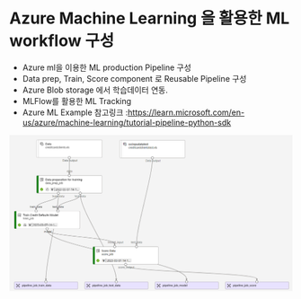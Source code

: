 # Azure Machine Learning 을 활용한 ML workflow 구성
- Azure ml을 이용한 ML production Pipeline 구성
- Data prep, Train, Score component 로 Reusable Pipeline 구성
- Azure Blob storage 에서 학습데이터 연동.  
- MLFlow를 활용한 ML Tracking
- Azure ML Example 참고링크
:https://learn.microsoft.com/en-us/azure/machine-learning/tutorial-pipeline-python-sdk

![Screenshot that shows the AML Pipeline](media/pipeline.png "Overview of the pipeline")

